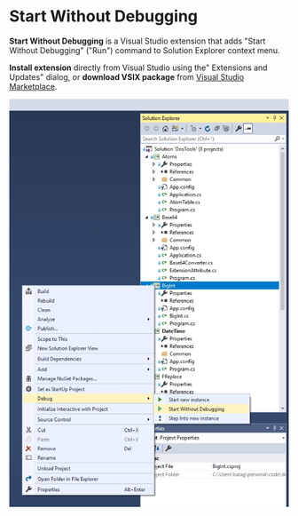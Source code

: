 # Start Without Debugging

**Start Without Debugging** is a Visual Studio extension that adds "Start Without Debugging" ("Run") command to Solution Explorer context menu.

**Install extension** directly from Visual Studio using the" Extensions and Updates" dialog, or **download VSIX package** from [Visual Studio Marketplace](https://marketplace.visualstudio.com/items?itemName=vurdalak1.startwithoutdebugging).

![Start Without Debugging](screenshot1.jpg)
